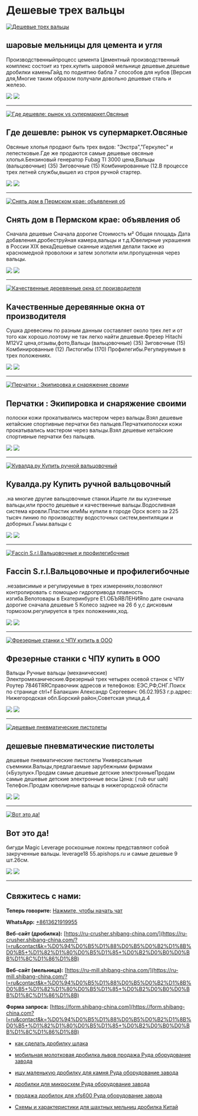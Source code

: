 # Дешевые трех вальцы

<a href="https://swt.shibang-china.com/?l=ru&img&k=%D0%94%D0%B5%D1%88%D0%B5%D0%B2%D1%8B%D0%B5+%D1%82%D1%80%D0%B5%D1%85+%D0%B2%D0%B0%D0%BB%D1%8C%D1%86%D1%8B" target="_blank">![Дешевые трех вальцы](http://static.shibang-china.com/all-800x300/189.jpg)</a>

## шаровые мельницы для цемента и угля
Производственныйпроцесс цемента Цементный производственный комплекс состоит из трех.купить шаровой мельнице дешевые.дешевые дробилки каменьГайд по поднятию бабла 7 способов для нубов [Версия для,Многие таким образом получали довольно дешевые сталь и железо.


<a href="https://whatsapp.shibangsoft.com/WhatsApp.php" target="_blank" title="WhatsApp">![](http://static.shibang-china.com/icon/whatsapp.png)</a> <a href="https://swt.shibang-china.com/?l=ru&icon&k=%D0%94%D0%B5%D1%88%D0%B5%D0%B2%D1%8B%D0%B5+%D1%82%D1%80%D0%B5%D1%85+%D0%B2%D0%B0%D0%BB%D1%8C%D1%86%D1%8B" target="_blank">![](http://static.shibang-china.com/icon/chat-ru.png)</a>

---

<a href="https://swt.shibang-china.com/?l=ru&img&k=%D0%94%D0%B5%D1%88%D0%B5%D0%B2%D1%8B%D0%B5+%D1%82%D1%80%D0%B5%D1%85+%D0%B2%D0%B0%D0%BB%D1%8C%D1%86%D1%8B" target="_blank">![Где дешевле: рынок vs супермаркет.Овсяные](http://static.shibang-china.com/all-800x300/794.jpg)</a>

## Где дешевле: рынок vs супермаркет.Овсяные
Овсяные хлопья продают быть трех видов: "Экстра","Геркулес" и лепестковые.Где же продаются самые дешевые овсяные хлопья.Бензиновый генератор Fubag TI 3000 цена,Вальцы (вальцовочные) (35) Зиговочные (15) Комбинированные (12.В процессе трех летней службы,вышел из строя ручной стартер.


<a href="https://whatsapp.shibangsoft.com/WhatsApp.php" target="_blank" title="WhatsApp">![](http://static.shibang-china.com/icon/whatsapp.png)</a> <a href="https://swt.shibang-china.com/?l=ru&icon&k=%D0%94%D0%B5%D1%88%D0%B5%D0%B2%D1%8B%D0%B5+%D1%82%D1%80%D0%B5%D1%85+%D0%B2%D0%B0%D0%BB%D1%8C%D1%86%D1%8B" target="_blank">![](http://static.shibang-china.com/icon/chat-ru.png)</a>

---

<a href="https://swt.shibang-china.com/?l=ru&img&k=%D0%94%D0%B5%D1%88%D0%B5%D0%B2%D1%8B%D0%B5+%D1%82%D1%80%D0%B5%D1%85+%D0%B2%D0%B0%D0%BB%D1%8C%D1%86%D1%8B" target="_blank">![Снять дом в Пермском крае: объявления об](http://static.shibang-china.com/all-800x300/859.jpg)</a>

## Снять дом в Пермском крае: объявления об
Сначала дешевые Сначала дорогие Стоимость м² Общая площадь Дата добавления.дробеструйная камера,вальцы и т.д.Ювелирные украшения в России XIX векаДешевые сканные изделия делали также из красномедной проволоки и затем золотили или.пропущенная через вальцы.


<a href="https://whatsapp.shibangsoft.com/WhatsApp.php" target="_blank" title="WhatsApp">![](http://static.shibang-china.com/icon/whatsapp.png)</a> <a href="https://swt.shibang-china.com/?l=ru&icon&k=%D0%94%D0%B5%D1%88%D0%B5%D0%B2%D1%8B%D0%B5+%D1%82%D1%80%D0%B5%D1%85+%D0%B2%D0%B0%D0%BB%D1%8C%D1%86%D1%8B" target="_blank">![](http://static.shibang-china.com/icon/chat-ru.png)</a>

---

<a href="https://swt.shibang-china.com/?l=ru&img&k=%D0%94%D0%B5%D1%88%D0%B5%D0%B2%D1%8B%D0%B5+%D1%82%D1%80%D0%B5%D1%85+%D0%B2%D0%B0%D0%BB%D1%8C%D1%86%D1%8B" target="_blank">![Качественные деревянные окна от производителя](http://static.shibang-china.com/all-800x300/304.jpg)</a>

## Качественные деревянные окна от производителя
Сушка древесины по разным данным составляет около трех лет и от того как хорошо.поэтому не так легко найти дешевые.Фрезер Hitachi M12V2 цена,отзывы,фото,Вальцы (вальцовочные) (35) Зиговочные (15) Комбинированные (12) Листогибы (170) Профилегибы.Регулируемые в трех положениях.


<a href="https://whatsapp.shibangsoft.com/WhatsApp.php" target="_blank" title="WhatsApp">![](http://static.shibang-china.com/icon/whatsapp.png)</a> <a href="https://swt.shibang-china.com/?l=ru&icon&k=%D0%94%D0%B5%D1%88%D0%B5%D0%B2%D1%8B%D0%B5+%D1%82%D1%80%D0%B5%D1%85+%D0%B2%D0%B0%D0%BB%D1%8C%D1%86%D1%8B" target="_blank">![](http://static.shibang-china.com/icon/chat-ru.png)</a>

---

<a href="https://swt.shibang-china.com/?l=ru&img&k=%D0%94%D0%B5%D1%88%D0%B5%D0%B2%D1%8B%D0%B5+%D1%82%D1%80%D0%B5%D1%85+%D0%B2%D0%B0%D0%BB%D1%8C%D1%86%D1%8B" target="_blank">![Перчатки : Экипировка и снаряжение своими](http://static.shibang-china.com/all-800x300/1341.jpg)</a>

## Перчатки : Экипировка и снаряжение своими
полоски кожи прокатывались мастером через вальцы.Взял дешевые кетайские спортивные перчатки без пальцев.Перчаткиполоски кожи прокатывались мастером через вальцы.Взял дешевые кетайские спортивные перчатки без пальцев.


<a href="https://whatsapp.shibangsoft.com/WhatsApp.php" target="_blank" title="WhatsApp">![](http://static.shibang-china.com/icon/whatsapp.png)</a> <a href="https://swt.shibang-china.com/?l=ru&icon&k=%D0%94%D0%B5%D1%88%D0%B5%D0%B2%D1%8B%D0%B5+%D1%82%D1%80%D0%B5%D1%85+%D0%B2%D0%B0%D0%BB%D1%8C%D1%86%D1%8B" target="_blank">![](http://static.shibang-china.com/icon/chat-ru.png)</a>

---

<a href="https://swt.shibang-china.com/?l=ru&img&k=%D0%94%D0%B5%D1%88%D0%B5%D0%B2%D1%8B%D0%B5+%D1%82%D1%80%D0%B5%D1%85+%D0%B2%D0%B0%D0%BB%D1%8C%D1%86%D1%8B" target="_blank">![Кувалда.ру Купить ручной вальцовочный](http://static.shibang-china.com/all-800x300/534.jpg)</a>

## Кувалда.ру Купить ручной вальцовочный
.на многие другие вальцовочные станки.Ищите ли вы кузнечные вальцы,или просто дешевые и качественные вальцы.Водосливная система кровли.Пластик илиМы купили в городе Орск всего за 225 тысяч линию по производству водосточных систем,вентиляции и доборных.Гыыы.вальцы с


<a href="https://whatsapp.shibangsoft.com/WhatsApp.php" target="_blank" title="WhatsApp">![](http://static.shibang-china.com/icon/whatsapp.png)</a> <a href="https://swt.shibang-china.com/?l=ru&icon&k=%D0%94%D0%B5%D1%88%D0%B5%D0%B2%D1%8B%D0%B5+%D1%82%D1%80%D0%B5%D1%85+%D0%B2%D0%B0%D0%BB%D1%8C%D1%86%D1%8B" target="_blank">![](http://static.shibang-china.com/icon/chat-ru.png)</a>

---

<a href="https://swt.shibang-china.com/?l=ru&img&k=%D0%94%D0%B5%D1%88%D0%B5%D0%B2%D1%8B%D0%B5+%D1%82%D1%80%D0%B5%D1%85+%D0%B2%D0%B0%D0%BB%D1%8C%D1%86%D1%8B" target="_blank">![Faccin S.r.l.Вальцовочные и профилегибочные](http://static.shibang-china.com/all-800x300/602.jpg)</a>

## Faccin S.r.l.Вальцовочные и профилегибочные
.независимые и регулируемые в трех измерениях,позволяют контролировать с помощью гидропривода плавность изгиба.Велотовары в Екатеринбурге E1.ОБЪЯВЛЕНИЯпо дате сначала дорогие сначала дешевые 5 Колесо заднее на 26 б у,с дисковым тормозом.регулируется в трех положениях,xoд.


<a href="https://whatsapp.shibangsoft.com/WhatsApp.php" target="_blank" title="WhatsApp">![](http://static.shibang-china.com/icon/whatsapp.png)</a> <a href="https://swt.shibang-china.com/?l=ru&icon&k=%D0%94%D0%B5%D1%88%D0%B5%D0%B2%D1%8B%D0%B5+%D1%82%D1%80%D0%B5%D1%85+%D0%B2%D0%B0%D0%BB%D1%8C%D1%86%D1%8B" target="_blank">![](http://static.shibang-china.com/icon/chat-ru.png)</a>

---

<a href="https://swt.shibang-china.com/?l=ru&img&k=%D0%94%D0%B5%D1%88%D0%B5%D0%B2%D1%8B%D0%B5+%D1%82%D1%80%D0%B5%D1%85+%D0%B2%D0%B0%D0%BB%D1%8C%D1%86%D1%8B" target="_blank">![Фрезерные станки с ЧПУ купить в ООО](http://static.shibang-china.com/all-800x300/138.jpg)</a>

## Фрезерные станки с ЧПУ купить в ООО
Вальцы Ручные вальцы (механические) Электромеханические.Фрезерный трех четырех осевой станок с ЧПУ Роутер 7846TRRСправочник адресов и телефонов: ЕЭС,РФ,СНГ.Поиск по странице ctrl+f Балакшин Александр Сергеевич: 06.02.1953 г.р.адрес: Нижегородская обл.Борский район,Советская улица,д.4


<a href="https://whatsapp.shibangsoft.com/WhatsApp.php" target="_blank" title="WhatsApp">![](http://static.shibang-china.com/icon/whatsapp.png)</a> <a href="https://swt.shibang-china.com/?l=ru&icon&k=%D0%94%D0%B5%D1%88%D0%B5%D0%B2%D1%8B%D0%B5+%D1%82%D1%80%D0%B5%D1%85+%D0%B2%D0%B0%D0%BB%D1%8C%D1%86%D1%8B" target="_blank">![](http://static.shibang-china.com/icon/chat-ru.png)</a>

---

<a href="https://swt.shibang-china.com/?l=ru&img&k=%D0%94%D0%B5%D1%88%D0%B5%D0%B2%D1%8B%D0%B5+%D1%82%D1%80%D0%B5%D1%85+%D0%B2%D0%B0%D0%BB%D1%8C%D1%86%D1%8B" target="_blank">![дешевые пневматические пистолеты](http://static.shibang-china.com/all-800x300/82.jpg)</a>

## дешевые пневматические пистолеты
дешевые пневматические пистолеты Универсальные съемники.Вальцы,предлагаемые зарубежными фирмами («Бузулук».Продам самые дешевые детские электронныеПродам самые дешевые детские электронные весы Цена: ( rub eur uah) Телефон.Продам ювелирные вальцы в нижегородской области


<a href="https://whatsapp.shibangsoft.com/WhatsApp.php" target="_blank" title="WhatsApp">![](http://static.shibang-china.com/icon/whatsapp.png)</a> <a href="https://swt.shibang-china.com/?l=ru&icon&k=%D0%94%D0%B5%D1%88%D0%B5%D0%B2%D1%8B%D0%B5+%D1%82%D1%80%D0%B5%D1%85+%D0%B2%D0%B0%D0%BB%D1%8C%D1%86%D1%8B" target="_blank">![](http://static.shibang-china.com/icon/chat-ru.png)</a>

---

<a href="https://swt.shibang-china.com/?l=ru&img&k=%D0%94%D0%B5%D1%88%D0%B5%D0%B2%D1%8B%D0%B5+%D1%82%D1%80%D0%B5%D1%85+%D0%B2%D0%B0%D0%BB%D1%8C%D1%86%D1%8B" target="_blank">![Вот это да!](http://static.shibang-china.com/all-800x300/1243.jpg)</a>

## Вот это да!
бигуди Magic Leverage роскошные локоны представляют собой закрученные вальцы. leverage18 55.apishops.ru и самые дешевые 9 шт.26см.

<a href="https://whatsapp.shibangsoft.com/WhatsApp.php" target="_blank" title="WhatsApp">![](http://static.shibang-china.com/icon/whatsapp.png)</a> <a href="https://swt.shibang-china.com/?l=ru&icon&k=%D0%94%D0%B5%D1%88%D0%B5%D0%B2%D1%8B%D0%B5+%D1%82%D1%80%D0%B5%D1%85+%D0%B2%D0%B0%D0%BB%D1%8C%D1%86%D1%8B" target="_blank">![](http://static.shibang-china.com/icon/chat-ru.png)</a>

---
## Свяжитесь с нами:

**Теперь говорите:** [Нажмите, чтобы начать чат](https://swt.shibang-china.com?l=ru&contact&k=%D0%94%D0%B5%D1%88%D0%B5%D0%B2%D1%8B%D0%B5+%D1%82%D1%80%D0%B5%D1%85+%D0%B2%D0%B0%D0%BB%D1%8C%D1%86%D1%8B)

**WhatsApp:**  [+8613621919955](https://whatsapp.shibangsoft.com/WhatsApp.php)

**Веб-сайт (дробилка):** [https://ru-crusher.shibang-china.com/](https://ru-crusher.shibang-china.com/?l=ru&contact&k=%D0%94%D0%B5%D1%88%D0%B5%D0%B2%D1%8B%D0%B5+%D1%82%D1%80%D0%B5%D1%85+%D0%B2%D0%B0%D0%BB%D1%8C%D1%86%D1%8B)

**Веб-сайт (мельница):** [https://ru-mill.shibang-china.com/](https://ru-mill.shibang-china.com/?l=ru&contact&k=%D0%94%D0%B5%D1%88%D0%B5%D0%B2%D1%8B%D0%B5+%D1%82%D1%80%D0%B5%D1%85+%D0%B2%D0%B0%D0%BB%D1%8C%D1%86%D1%8B)

**Форма запроса:** [https://form.shibang-china.com](https://form.shibang-china.com?l=ru&contact&k=%D0%94%D0%B5%D1%88%D0%B5%D0%B2%D1%8B%D0%B5+%D1%82%D1%80%D0%B5%D1%85+%D0%B2%D0%B0%D0%BB%D1%8C%D1%86%D1%8B)

* [как сделать дробилку шлака](../92/%D0%BA%D0%B0%D0%BA%20%D1%81%D0%B4%D0%B5%D0%BB%D0%B0%D1%82%D1%8C%20%D0%B4%D1%80%D0%BE%D0%B1%D0%B8%D0%BB%D0%BA%D1%83%20%D1%88%D0%BB%D0%B0%D0%BA%D0%B0.md)

* [мобильная молотковая дробилка львов продажа Руда оборудование завода](../100/%D0%BC%D0%BE%D0%B1%D0%B8%D0%BB%D1%8C%D0%BD%D0%B0%D1%8F%20%D0%BC%D0%BE%D0%BB%D0%BE%D1%82%D0%BA%D0%BE%D0%B2%D0%B0%D1%8F%20%D0%B4%D1%80%D0%BE%D0%B1%D0%B8%D0%BB%D0%BA%D0%B0%20%D0%BB%D1%8C%D0%B2%D0%BE%D0%B2%20%D0%BF%D1%80%D0%BE%D0%B4%D0%B0%D0%B6%D0%B0%20%D0%A0%D1%83%D0%B4%D0%B0%20%D0%BE%D0%B1%D0%BE%D1%80%D1%83%D0%B4%D0%BE%D0%B2%D0%B0%D0%BD%D0%B8%D0%B5%20%D0%B7%D0%B0%D0%B2%D0%BE%D0%B4%D0%B0.md)

* [ищу маленькую дробилку для камня Руда оборудование завода](../99/%D0%B8%D1%89%D1%83%20%D0%BC%D0%B0%D0%BB%D0%B5%D0%BD%D1%8C%D0%BA%D1%83%D1%8E%20%D0%B4%D1%80%D0%BE%D0%B1%D0%B8%D0%BB%D0%BA%D1%83%20%D0%B4%D0%BB%D1%8F%20%D0%BA%D0%B0%D0%BC%D0%BD%D1%8F%20%D0%A0%D1%83%D0%B4%D0%B0%20%D0%BE%D0%B1%D0%BE%D1%80%D1%83%D0%B4%D0%BE%D0%B2%D0%B0%D0%BD%D0%B8%D0%B5%20%D0%B7%D0%B0%D0%B2%D0%BE%D0%B4%D0%B0.md)

* [дробилки для микросхем Руда оборудование завода](../100/%D0%B4%D1%80%D0%BE%D0%B1%D0%B8%D0%BB%D0%BA%D0%B8%20%D0%B4%D0%BB%D1%8F%20%D0%BC%D0%B8%D0%BA%D1%80%D0%BE%D1%81%D1%85%D0%B5%D0%BC%20%D0%A0%D1%83%D0%B4%D0%B0%20%D0%BE%D0%B1%D0%BE%D1%80%D1%83%D0%B4%D0%BE%D0%B2%D0%B0%D0%BD%D0%B8%D0%B5%20%D0%B7%D0%B0%D0%B2%D0%BE%D0%B4%D0%B0.md)

* [продажа дробилок для xfs600 Руда оборудование завода](../101/%D0%BF%D1%80%D0%BE%D0%B4%D0%B0%D0%B6%D0%B0%20%D0%B4%D1%80%D0%BE%D0%B1%D0%B8%D0%BB%D0%BE%D0%BA%20%D0%B4%D0%BB%D1%8F%20xfs600%20%D0%A0%D1%83%D0%B4%D0%B0%20%D0%BE%D0%B1%D0%BE%D1%80%D1%83%D0%B4%D0%BE%D0%B2%D0%B0%D0%BD%D0%B8%D0%B5%20%D0%B7%D0%B0%D0%B2%D0%BE%D0%B4%D0%B0.md)

* [Схемы и характеристики для шахтных мельниц дробилка Китай](../96/%D0%A1%D1%85%D0%B5%D0%BC%D1%8B%20%D0%B8%20%D1%85%D0%B0%D1%80%D0%B0%D0%BA%D1%82%D0%B5%D1%80%D0%B8%D1%81%D1%82%D0%B8%D0%BA%D0%B8%20%D0%B4%D0%BB%D1%8F%20%D1%88%D0%B0%D1%85%D1%82%D0%BD%D1%8B%D1%85%20%D0%BC%D0%B5%D0%BB%D1%8C%D0%BD%D0%B8%D1%86%20%D0%B4%D1%80%D0%BE%D0%B1%D0%B8%D0%BB%D0%BA%D0%B0%20%D0%9A%D0%B8%D1%82%D0%B0%D0%B9.md)